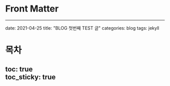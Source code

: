 # Front Matter
---
date: 2021-04-25
title: "BLOG 첫번째 TEST 글"
categories: blog
tags: jekyll
# 목차
toc: true  
toc_sticky: true 
---
